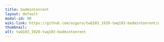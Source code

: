 ```yaml
---
title: badmintonrent
layout: default
modal-id: 90
wiki-link: https://github.com/aigora/twQ103_1920-twq103-badmintonrent/wiki
thumbnail: 
alt: twQ103_1920-twq103-badmintonrent
---
```

